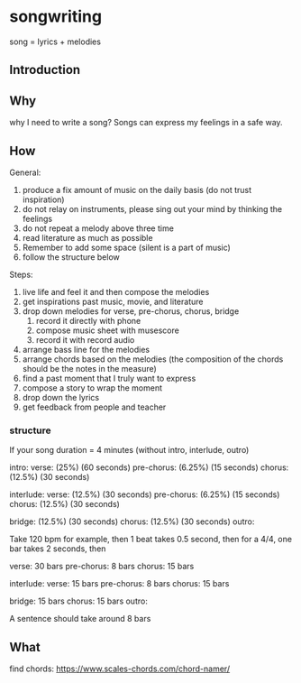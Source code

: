 # songwriting

song = lyrics + melodies

## Introduction

## Why

why I need to write a song? Songs can express my feelings in a safe way.

## How

General:

1. produce a fix amount of music on the daily basis (do not trust inspiration)
2. do not relay on instruments, please sing out your mind by thinking the feelings
3. do not repeat a melody above three time
4. read literature as much as possible
5. Remember to add some space (silent is a part of music)
6. follow the structure below

Steps:

1. live life and feel it and then compose the melodies
2. get inspirations past music, movie, and literature
3. drop down melodies for verse, pre-chorus, chorus, bridge
   1. record it directly with phone
   2. compose music sheet with musescore
   3. record it with record audio
4. arrange bass line for the melodies
5. arrange chords based on the melodies (the composition of the chords should be the notes in the measure)
6. find a past moment that I truly want to express
7. compose a story to wrap the moment
8. drop down the lyrics
9. get feedback from people and teacher

### structure

If your song duration = 4 minutes (without intro, interlude, outro)

intro:
verse: (25%) (60 seconds)
pre-chorus: (6.25%) (15 seconds)
chorus: (12.5%) (30 seconds)

interlude:
verse: (12.5%) (30 seconds)
pre-chorus: (6.25%) (15 seconds)
chorus: (12.5%) (30 seconds)

bridge: (12.5%) (30 seconds)
chorus: (12.5%) (30 seconds)
outro:

Take 120 bpm for example, then 1 beat takes 0.5 second, then for a 4/4, one bar takes 2 seconds, then

verse: 30 bars
pre-chorus: 8 bars
chorus: 15 bars

interlude:
verse: 15 bars
pre-chorus: 8 bars
chorus: 15 bars

bridge: 15 bars
chorus: 15 bars
outro:

A sentence should take around 8 bars

## What

find chords: https://www.scales-chords.com/chord-namer/
